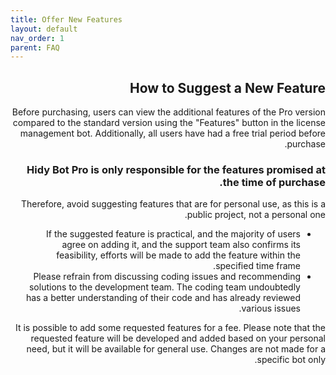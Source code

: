 ```yaml
---
title: Offer New Features
layout: default
nav_order: 1
parent: FAQ
---
```


<head>
    <meta charset="utf-8">
    <link rel="stylesheet" href="https://b3h1z.github.io/HidyBot-Docs/assets/css/style.css">
</head>
<div dir="rtl">
<h2>How to Suggest a New Feature</h2>
<p>Before purchasing, users can view the additional features of the Pro version compared to the standard version using the "Features" button in the license management bot. Additionally, all users have had a free trial period before purchase.</p>
<h3>Hidy Bot Pro is only responsible for the features promised at the time of purchase.</h3>
<p>Therefore, avoid suggesting features that are for personal use, as this is a public project, not a personal one.</p>
<ul>
    <li>If the suggested feature is practical, and the majority of users agree on adding it, and the support team also confirms its feasibility, efforts will be made to add the feature within the specified time frame.</li>
    <li>Please refrain from discussing coding issues and recommending solutions to the development team. The coding team undoubtedly has a better understanding of their code and has already reviewed various issues.</li>
</ul>
<p>It is possible to add some requested features for a fee. Please note that the requested feature will be developed and added based on your personal need, but it will be available for general use. Changes are not made for a specific bot only.</p>
</div>